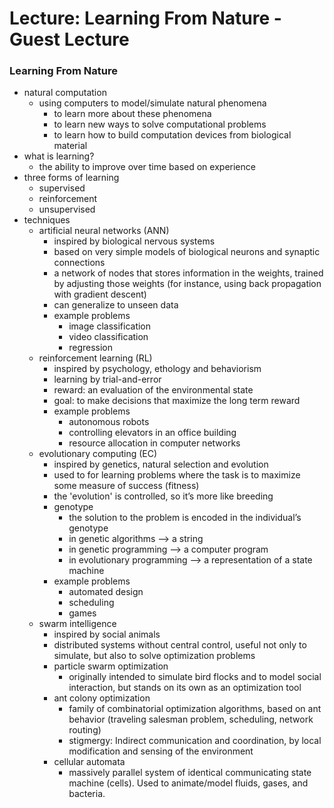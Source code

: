 # Lecture: Learning From Nature - Guest Lecture

### Learning From Nature
- natural computation
  - using computers to model/simulate natural phenomena
    - to learn more about these phenomena
    - to learn new ways to solve computational problems
    - to learn how to build computation devices from biological material
- what is learning?
  - the ability to improve over time based on experience
- three forms of learning
  - supervised
  - reinforcement
  - unsupervised
- techniques
  - artificial neural networks (ANN)
    - inspired by biological nervous systems
    - based on very simple models of biological neurons and synaptic connections
    - a network of nodes that stores information in the weights, trained by adjusting those weights (for instance, using back propagation with gradient descent)
    - can generalize to unseen data
    - example problems
      - image classification
      - video classification
      - regression
  - reinforcement learning (RL)
    - inspired by psychology, ethology and behaviorism
    - learning by trial-and-error
    - reward: an evaluation of the environmental state
    - goal: to make decisions that maximize the long term reward
    - example problems
      - autonomous robots
      - controlling elevators in an office building
      - resource allocation in computer networks
  - evolutionary computing (EC)
    - inspired by genetics, natural selection and evolution
    - used to for learning problems where the task is to maximize some measure of success (fitness)
    - the 'evolution' is controlled, so it’s more like breeding
    - genotype
      - the solution to the problem is encoded in the individual’s genotype
      - in genetic algorithms —> a string
      - in genetic programming —> a computer program
      - in evolutionary programming —> a representation of a state machine
    - example problems
      - automated design
      - scheduling
      - games
  - swarm intelligence
    - inspired by social animals
    - distributed systems without central control, useful not only to simulate, but also to solve optimization problems
    - particle swarm optimization
      - originally intended to simulate bird flocks and to model social interaction, but stands on its own as an optimization tool
    - ant colony optimization
      - family of combinatorial optimization algorithms, based on ant behavior (traveling salesman problem, scheduling, network routing)
      - stigmergy: Indirect communication and coordination, by local modification and sensing of the environment
    - cellular automata
      - massively parallel system of identical communicating state machine (cells). Used to animate/model fluids, gases, and bacteria.
